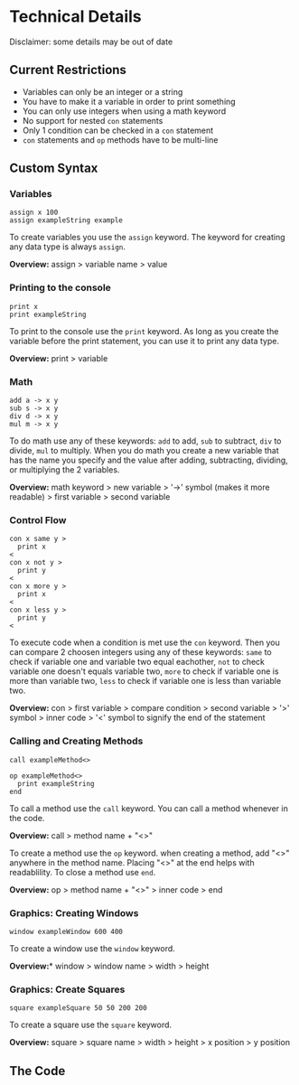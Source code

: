 # Technical Details

Disclaimer: some details may be out of date

## Current Restrictions

- Variables can only be an integer or a string
- You have to make it a variable in order to print something
- You can only use integers when using a math keyword
- No support for nested ```con``` statements
- Only 1 condition can be checked in a ```con``` statement
- ```con``` statements and ```op``` methods have to be multi-line

## Custom Syntax

### Variables
```
assign x 100
assign exampleString example
```
To create variables you use the ```assign``` keyword. The keyword for creating any data type is always ```assign```.

**Overview:** assign > variable name > value

### Printing to the console
```
print x
print exampleString
```
To print to the console use the ```print``` keyword. As long as you create the variable before the print statement, you can use it to print any data type.

**Overview:** print > variable

### Math
```
add a -> x y
sub s -> x y
div d -> x y
mul m -> x y
```
To do math use any of these keywords: ```add``` to add, ```sub``` to subtract, ```div``` to divide, ```mul``` to multiply. When you do math you create a new variable that has the name you specify and the value after adding, subtracting, dividing, or multiplying the 2 variables.

**Overview:** math keyword > new variable > '->' symbol (makes it more readable) > first variable > second variable

### Control Flow
```
con x same y >
  print x
<
con x not y >
  print y
<
con x more y >
  print x
<
con x less y >
  print y
<
```
To execute code when a condition is met use the ```con``` keyword. Then you can compare 2 choosen integers using any of these keywords: ```same``` to check if variable one and variable two equal eachother, ```not``` to check variable one doesn't equals variable two, ```more``` to check if variable one is more than variable two, ```less``` to check if variable one is less than variable two.

**Overview:** con > first variable > compare condition > second variable > '>' symbol > inner code > '<' symbol to signify the end of the statement

### Calling and Creating Methods
```
call exampleMethod<>

op exampleMethod<>
  print exampleString
end
```
To call a method use the ```call``` keyword. You can call a method whenever in the code.

**Overview:** call > method name + "<>"

To create a method use the ```op``` keyword. when creating a method, add "<>" anywhere in the method name. Placing "<>" at the end helps with readablility. To close a method use ```end```.

**Overview:** op > method name + "<>" > inner code > end

### Graphics: Creating Windows
```
window exampleWindow 600 400
```
To create a window use the ```window``` keyword.

**Overview:*** window > window name > width > height

### Graphics: Create Squares
```
square exampleSquare 50 50 200 200
```
To create a square use the ```square``` keyword.

**Overview:** square > square name > width > height > x position > y position

## The Code


